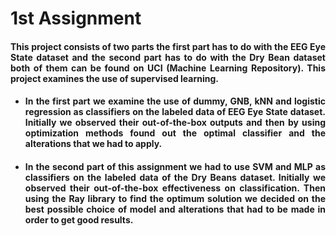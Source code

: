 # 1st Assignment

<div align="justify"><h4>This project consists of two parts the first part has to do with the EEG Eye State dataset and the second part has to do with the Dry Bean dataset both of them can be found on UCI (Machine Learning Repository). This project examines the use of supervised learning.</h4></div>

<ul>
<li><div align="justify"><h4>In the first part we examine the use of dummy, GNB, kNN and logistic regression as classifiers on the labeled data of EEG Eye State dataset. Initially we observed their out-of-the-box outputs and then by using optimization methods found out the optimal classifier and the alterations that we had to apply.</h4></div></li>

<li><div align="justify"><h4>In the second part of this assignment we had to use SVM and MLP as classifiers on the labeled data of the Dry Beans dataset. Initially we observed their out-of-the-box effectiveness on classification. Then using the Ray library to find the optimum solution we decided on the best possible choice of model and alterations that had to be made in order to get good results.</h4></div></li>
</ul>
